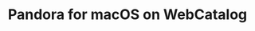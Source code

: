 ---
name: Pandora
category: Music
title: Pandora for macOS on WebCatalog
key: pandora
fullUrl: 'https://www.pandora.com/'
hostname: pandora.com

---